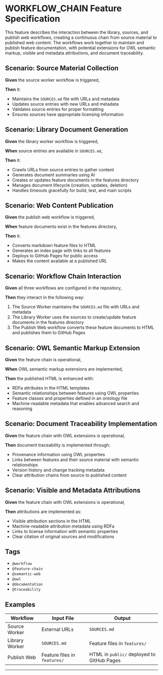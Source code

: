 # WORKFLOW_CHAIN Feature Specification

This feature describes the interaction between the library, sources, and publish web workflows, creating a continuous chain from source material to published web content. The workflows work together to maintain and publish feature documentation, with potential extensions for OWL semantic markup, visible and metadata attributions, and document traceability.

## Scenario: Source Material Collection

**Given** the source worker workflow is triggered,

**Then** it:
- Maintains the `SOURCES.md` file with URLs and metadata
- Updates source entries with new URLs and metadata
- Validates source entries for proper formatting
- Ensures sources have appropriate licensing information

## Scenario: Library Document Generation

**Given** the library worker workflow is triggered,

**When** source entries are available in `SOURCES.md`,

**Then** it:
- Crawls URLs from source entries to gather content
- Generates document summaries using AI
- Creates or updates feature documents in the features directory
- Manages document lifecycle (creation, updates, deletion)
- Handles timeouts gracefully for build, test, and main scripts

## Scenario: Web Content Publication

**Given** the publish web workflow is triggered,

**When** feature documents exist in the features directory,

**Then** it:
- Converts markdown feature files to HTML
- Generates an index page with links to all features
- Deploys to GitHub Pages for public access
- Makes the content available at a published URL

## Scenario: Workflow Chain Interaction

**Given** all three workflows are configured in the repository,

**Then** they interact in the following way:
1. The Source Worker maintains the `SOURCES.md` file with URLs and metadata
2. The Library Worker uses the sources to create/update feature documents in the features directory
3. The Publish Web workflow converts these feature documents to HTML and publishes them to GitHub Pages

## Scenario: OWL Semantic Markup Extension

**Given** the feature chain is operational,

**When** OWL semantic markup extensions are implemented,

**Then** the published HTML is enhanced with:
- RDFa attributes in the HTML templates
- Semantic relationships between features using OWL properties
- Feature classes and properties defined in an ontology file
- Machine-readable metadata that enables advanced search and reasoning

## Scenario: Document Traceability Implementation

**Given** the feature chain with OWL extensions is operational,

**Then** document traceability is implemented through:
- Provenance information using OWL properties
- Links between features and their source material with semantic relationships
- Version history and change tracking metadata
- Clear attribution chains from source to published content

## Scenario: Visible and Metadata Attributions

**Given** the feature chain with OWL extensions is operational,

**Then** attributions are implemented as:
- Visible attribution sections in the HTML
- Machine-readable attribution metadata using RDFa
- Links to license information with semantic properties
- Clear citation of original sources and modifications

## Tags
- `@workflow`
- `@feature-chain`
- `@semantic-web`
- `@owl`
- `@documentation`
- `@traceability`

## Examples

| Workflow | Input File | Output |
|----------|------------|--------|
| Source Worker | External URLs | `SOURCES.md` |
| Library Worker | `SOURCES.md` | Feature files in `features/` |
| Publish Web | Feature files in `features/` | HTML in `public/` deployed to GitHub Pages |

---